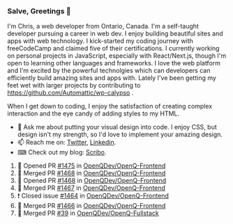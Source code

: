 ### Salve, Greetings 👋

I'm Chris, a web developer from Ontario, Canada. I'm a self-taught developer pursuing a career in web dev. I enjoy building beautiful sites and apps with web technology.
I kick-started my coding journey with freeCodeCamp and claimed five of their certifications.  I currently working on personal projects in JavaScript, especially with React/Next.js, though I'm open to learning other languages and frameworks. I love the web platform and I'm excited by the powerful technolgies which can developers can efficiently build amazing sites and apps with. Lately I've been getting my feet wet with larger projects by contributing to https://github.com/Automattic/wp-calypso .

When I get down to coding, I enjoy the satisfaction of creating complex interaction and the eye candy of adding styles to my HTML. 

- 💬 Ask me about putting your visual design into code. I enjoy CSS, but design isn't my strength, so I'd love to implement your amazing design.
- 📫 Reach me on: [Twitter](https://twitter.com/Christo28120856), [Linkedin](https://www.linkedin.com/in/christopher-stevers-07b9a5204/).
- ⌨ Check out my blog: [Scribo](https://christopherstevers.cf).
<!--
**Christopher-Stevers/Christopher-Stevers** is a ✨ _special_ ✨ repository because its `README.md` (this file) appears on your GitHub profile.

Here are some ideas to get you started:

- 🔭 I’m currently working on ...
- 🌱 I’m currently learning ...
- 👯 I’m looking to collaborate on ...
- 🤔 I’m looking for help with ...
- 😄 Pronouns: ...
- ⚡ Fun fact: ...
-->

<!--START_SECTION:activity-->
1. 💪 Opened PR [#1475](https://github.com/OpenQDev/OpenQ-Frontend/pull/1475) in [OpenQDev/OpenQ-Frontend](https://github.com/OpenQDev/OpenQ-Frontend)
2. 🎉 Merged PR [#1468](https://github.com/OpenQDev/OpenQ-Frontend/pull/1468) in [OpenQDev/OpenQ-Frontend](https://github.com/OpenQDev/OpenQ-Frontend)
3. 💪 Opened PR [#1468](https://github.com/OpenQDev/OpenQ-Frontend/pull/1468) in [OpenQDev/OpenQ-Frontend](https://github.com/OpenQDev/OpenQ-Frontend)
4. 🎉 Merged PR [#1467](https://github.com/OpenQDev/OpenQ-Frontend/pull/1467) in [OpenQDev/OpenQ-Frontend](https://github.com/OpenQDev/OpenQ-Frontend)
5. ❗️ Closed issue [#1464](https://github.com/OpenQDev/OpenQ-Frontend/issues/1464) in [OpenQDev/OpenQ-Frontend](https://github.com/OpenQDev/OpenQ-Frontend)
6. 🎉 Merged PR [#1466](https://github.com/OpenQDev/OpenQ-Frontend/pull/1466) in [OpenQDev/OpenQ-Frontend](https://github.com/OpenQDev/OpenQ-Frontend)
7. 🎉 Merged PR [#39](https://github.com/OpenQDev/OpenQ-Fullstack/pull/39) in [OpenQDev/OpenQ-Fullstack](https://github.com/OpenQDev/OpenQ-Fullstack)
<!--END_SECTION:activity-->

